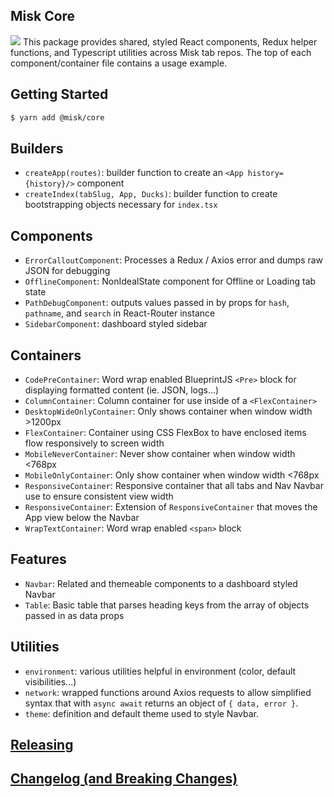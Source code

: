 ## Misk Core

![](https://raw.githubusercontent.com/cashapp/misk/master/misk.png)
This package provides shared, styled React components, Redux helper functions, and Typescript utilities across Misk tab repos. The top of each component/container file contains a usage example.

## Getting Started

```bash
$ yarn add @misk/core
```

## Builders

- `createApp(routes)`: builder function to create an `<App history={history}/>` component
- `createIndex(tabSlug, App, Ducks)`: builder function to create bootstrapping objects necessary for `index.tsx`

## Components

- `ErrorCalloutComponent`: Processes a Redux / Axios error and dumps raw JSON for debugging
- `OfflineComponent`: NonIdealState component for Offline or Loading tab state
- `PathDebugComponent`: outputs values passed in by props for `hash`, `pathname`, and `search` in React-Router instance
- `SidebarComponent`: dashboard styled sidebar

## Containers

- `CodePreContainer`: Word wrap enabled BlueprintJS `<Pre>` block for displaying formatted content (ie. JSON, logs...)
- `ColumnContainer`: Column container for use inside of a `<FlexContainer>`
- `DesktopWideOnlyContainer`: Only shows container when window width >1200px
- `FlexContainer`: Container using CSS FlexBox to have enclosed items flow responsively to screen width
- `MobileNeverContainer`: Never show container when window width <768px
- `MobileOnlyContainer`: Only show container when window width <768px
- `ResponsiveContainer`: Responsive container that all tabs and Nav Navbar use to ensure consistent view width
- `ResponsiveContainer`: Extension of `ResponsiveContainer` that moves the App view below the Navbar
- `WrapTextContainer`: Word wrap enabled `<span>` block

## Features

- `Navbar`: Related and themeable components to a dashboard styled Navbar
- `Table`: Basic table that parses heading keys from the array of objects passed in as data props

## Utilities

- `environment`: various utilities helpful in environment (color, default visibilities...)
- `network`: wrapped functions around Axios requests to allow simplified syntax that with `async await` returns an object of `{ data, error }`.
- `theme`: definition and default theme used to style Navbar.

## [Releasing](https://github.com/cashapp/misk-web/blob/master/RELEASING.md)

## [Changelog (and Breaking Changes)](https://github.com/cashapp/misk-web/blob/master/CHANGELOG.md)

